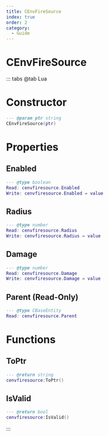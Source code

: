 ```yaml
---
title: CEnvFireSource
index: true
order: 2
category:
  - Guide
---
```


# CEnvFireSource

::: tabs
@tab Lua
# Constructor
```lua
--- @param ptr string
CEnvFireSource(ptr)
```
# Properties
## Enabled 
```lua
--- @type boolean
Read: cenvfiresource.Enabled
Write: cenvfiresource.Enabled = value
```
## Radius 
```lua
--- @type number
Read: cenvfiresource.Radius
Write: cenvfiresource.Radius = value
```
## Damage 
```lua
--- @type number
Read: cenvfiresource.Damage
Write: cenvfiresource.Damage = value
```
## Parent (Read-Only)
```lua
--- @type CBaseEntity
Read: cenvfiresource.Parent
```
# Functions
## ToPtr
```lua
--- @return string
cenvfiresource:ToPtr()
```
## IsValid
```lua
--- @return bool
cenvfiresource:IsValid()
```

:::